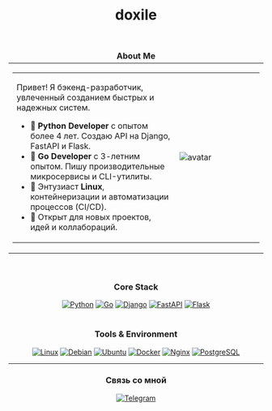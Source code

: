 <!-- 1. ЗАГОЛОВОК -->
<h1 align="center">doxile</h1>

<br>

<!-- 2. БЛОК "ОБО МНЕ" С КАРТИНКОЙ -->
<div align="center">
  <table align="center" style="max-width: 600px; width: 100%; border: none;">
    <thead align="center">
      <tr>
        <td style="border: none;"><b>About Me</b></td>
      </tr>
    </thead>
    <tbody>
      <tr>
        <td style="border: none;">
          <table style="border: none;">
            <tr>
              <td style="border: none; vertical-align: top;">
                <p>Привет! Я бэкенд-разработчик, увлеченный созданием быстрых и надежных систем.</p>
                <ul>
                  <li>🐍 <b>Python Developer</b> с опытом более 4 лет. Создаю API на Django, FastAPI и Flask.</li>
                  <li>🐹 <b>Go Developer</b> с 3-летним опытом. Пишу производительные микросервисы и CLI-утилиты.</li>
                  <li>🐧 Энтузиаст <b>Linux</b>, контейнеризации и автоматизации процессов (CI/CD).</li>
                  <li>🚀 Открыт для новых проектов, идей и коллабораций.</li>
                </ul>
              </td>
              <td width="150px" style="border: none;">
                <!-- Ссылка на твою аватарку -->
                <img src="https://avatars.githubusercontent.com/u/226453063?v=4" alt="avatar"/>
              </td>
            </tr>
          </table>
        </td>
      </tr>
    </tbody>
  </table>
</div>

<br>

<!-- 3. ОСНОВНОЙ СТЕК ТЕХНОЛОГИЙ -->
<div align="center">
  <h3 align="center">Core Stack</h3>
  <a href="#"><img alt="Python" src="https://img.shields.io/badge/Python-3776AB?style=for-the-badge&logo=python&logoColor=white"></a>
  <a href="#"><img alt="Go" src="https://img.shields.io/badge/Go-00ADD8?style=for-the-badge&logo=go&logoColor=white"></a>
  <a href="#"><img alt="Django" src="https://img.shields.io/badge/Django-092E20?style=for-the-badge&logo=django&logoColor=white"></a>
  <a href="#"><img alt="FastAPI" src="https://img.shields.io/badge/FastAPI-009688?style=for-the-badge&logo=fastapi&logoColor=white"></a>
  <a href="#"><img alt="Flask" src="https://img.shields.io/badge/Flask-000000?style=for-the-badge&logo=flask&logoColor=white"></a>
</div>

<br>

<!-- 4. ИНСТРУМЕНТЫ И ОКРУЖЕНИЕ -->
<div align="center">
  <h3 align="center">Tools & Environment</h3>
  <a href="#"><img alt="Linux" src="https://img.shields.io/badge/Linux-FCC624?style=for-the-badge&logo=linux&logoColor=black"></a>
  <a href="#"><img alt="Debian" src="https://img.shields.io/badge/Debian-A81D33?style=for-the-badge&logo=debian&logoColor=white"></a>
  <a href="#"><img alt="Ubuntu" src="https://img.shields.io/badge/Ubuntu-E95420?style=for-the-badge&logo=ubuntu&logoColor=white"></a>
  <a href="#"><img alt="Docker" src="https://img.shields.io/badge/Docker-2496ED?style=for-the-badge&logo=docker&logoColor=white"></a>
  <a href="#"><img alt="Nginx" src="https://img.shields.io/badge/Nginx-009639?style=for-the-badge&logo=nginx&logoColor=white"></a>
  <a href="#"><img alt="PostgreSQL" src="https://img.shields.io/badge/PostgreSQL-4169E1?style=for-the-badge&logo=postgresql&logoColor=white"></a>
</div>

<hr>

<!-- 5. БЛОК КОНТАКТОВ -->
<h3 align="center">Связь со мной</h3>
<div align="center">
  <!-- Замени YOUR_TELEGRAM_USERNAME на свой ник -->
  <a href="https://t.me/YOUR_TELEGRAM_USERNAME"><img alt="Telegram" src="https://img.shields.io/badge/Telegram-26A5E4?style=for-the-badge&logo=telegram&logoColor=white"></a>
  <!-- Если есть почта, раскомментируй и замени на свою -->
  <!-- <a href="mailto:your.email@example.com"><img alt="Email" src="https://img.shields.io/badge/Mail-EA4335?style=for-the-badge&logo=gmail&logoColor=white"></a> -->
</div>
